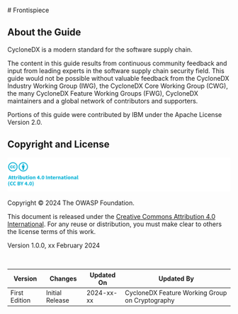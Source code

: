 <div style="page-break-after: always; visibility: hidden">
\newpage
</div>
# Frontispiece

## About the Guide
CycloneDX is a modern standard for the software supply chain.

The content in this guide results from continuous community feedback and input from leading experts in the software 
supply chain security field. This guide would not be possible without valuable feedback from the CycloneDX Industry 
Working Group (IWG), the CycloneDX Core Working Group (CWG), the many CycloneDX Feature Working Groups (FWG), 
CycloneDX maintainers and a global network of contributors and supporters.

Portions of this guide were contributed by IBM under the Apache License Version 2.0.

## Copyright and License

![license](../../images/license.svg)

Copyright © 2024 The OWASP Foundation. 

This document is released under the [Creative Commons Attribution 4.0 International](https://creativecommons.org/licenses/by/4.0/).
For any reuse or distribution, you must make clear to others the license terms of this work.

Version 1.0.0, xx February 2024

<div style="page-break-after: always; visibility: hidden">
\emptyparagraph
</div>

| Version       | Changes         | Updated On | Updated By                                      |
|---------------|-----------------|------------|-------------------------------------------------|
| First Edition | Initial Release | 2024-xx-xx | CycloneDX Feature Working Group on Cryptography |

<div style="page-break-after: always; visibility: hidden">
\newpage
</div>
